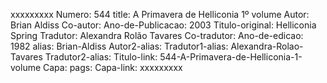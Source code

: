 xxxxxxxxx
Numero: 544
title: A Primavera de Helliconia 1º volume
Autor: Brian Aldiss
Co-autor: 
Ano-de-Publicacao: 2003
Titulo-original: Helliconia Spring
Tradutor: Alexandra Rolão Tavares
Co-tradutor: 
Ano-de-edicao: 1982
alias: Brian-Aldiss
Autor2-alias: 
Tradutor1-alias: Alexandra-Rolao-Tavares
Tradutor2-alias: 
Titulo-link: 544-A-Primavera-de-Helliconia-1-volume
Capa: 
pags: 
Capa-link: 
xxxxxxxxx